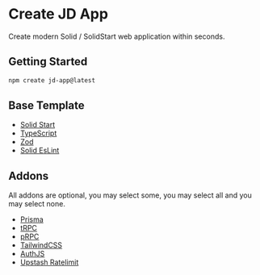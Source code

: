# Create JD App

Create modern Solid / SolidStart web application within seconds.

## Getting Started

```bash
npm create jd-app@latest
```

## Base Template

- [Solid Start](https://github.com/solidjs/solid-start)
- [TypeScript](https://github.com/microsoft/TypeScript)
- [Zod](https://github.com/colinhacks/zod)
- [Solid EsLint](https://github.com/solidjs-community/eslint-plugin-solid)

## Addons

All addons are optional, you may select some, you may select all and you may select none.

- [Prisma](https://github.com/prisma/prisma)
- [tRPC](https://github.com/solidjs-community/mediakit/tree/main/packages/trpc)
- [pRPC](https://github.com/orjdev/prpc)
- [TailwindCSS](https://github.com/tailwindlabs/tailwindcss)
- [AuthJS](https://github.com/solidjs-community/mediakit/tree/main/packages/auth)
- [Upstash Ratelimit](https://github.com/upstash/ratelimit)
